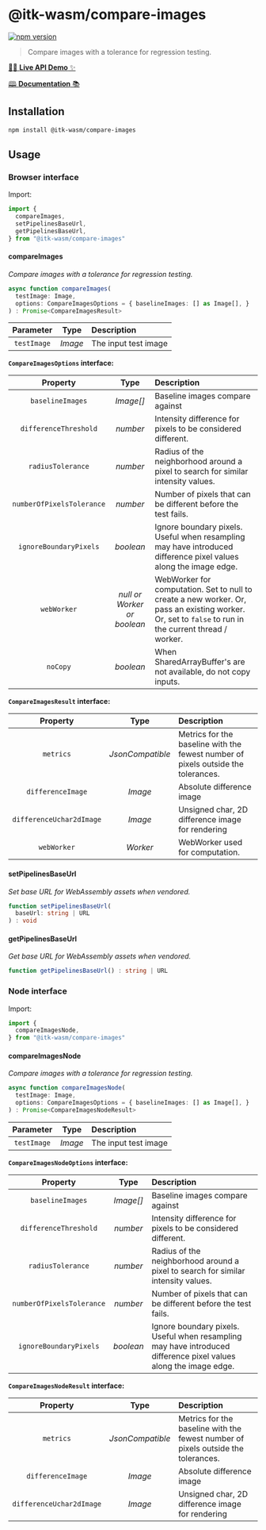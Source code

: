 # @itk-wasm/compare-images

[![npm version](https://badge.fury.io/js/@itk-wasm%2Fcompare-images.svg)](https://www.npmjs.com/package/@itk-wasm/compare-images)

> Compare images with a tolerance for regression testing.

[👨‍💻 **Live API Demo** ✨](https://insightsoftwareconsortium.github.io/itk-wasm/compare-images/ts/app/ ':include :type=iframe width=100% height=800px')

[🕮 **Documentation** 📚](https://insightsoftwareconsortium.github.io/itk-wasm/compare-images/ts/docs/)


## Installation

```sh
npm install @itk-wasm/compare-images
```

## Usage

### Browser interface

Import:

```js
import {
  compareImages,
  setPipelinesBaseUrl,
  getPipelinesBaseUrl,
} from "@itk-wasm/compare-images"
```

#### compareImages

*Compare images with a tolerance for regression testing.*

```ts
async function compareImages(
  testImage: Image,
  options: CompareImagesOptions = { baselineImages: [] as Image[], }
) : Promise<CompareImagesResult>
```

|  Parameter  |   Type  | Description          |
| :---------: | :-----: | :------------------- |
| `testImage` | *Image* | The input test image |

**`CompareImagesOptions` interface:**

|          Property         |             Type            | Description                                                                                                                                           |
| :-----------------------: | :-------------------------: | :---------------------------------------------------------------------------------------------------------------------------------------------------- |
|      `baselineImages`     |          *Image[]*          | Baseline images compare against                                                                                                                       |
|   `differenceThreshold`   |           *number*          | Intensity difference for pixels to be considered different.                                                                                           |
|     `radiusTolerance`     |           *number*          | Radius of the neighborhood around a pixel to search for similar intensity values.                                                                     |
| `numberOfPixelsTolerance` |           *number*          | Number of pixels that can be different before the test fails.                                                                                         |
|   `ignoreBoundaryPixels`  |          *boolean*          | Ignore boundary pixels. Useful when resampling may have introduced difference pixel values along the image edge.                                      |
|        `webWorker`        | *null or Worker or boolean* | WebWorker for computation. Set to null to create a new worker. Or, pass an existing worker. Or, set to `false` to run in the current thread / worker. |
|          `noCopy`         |          *boolean*          | When SharedArrayBuffer's are not available, do not copy inputs.                                                                                       |

**`CompareImagesResult` interface:**

|         Property         |       Type       | Description                                                                       |
| :----------------------: | :--------------: | :-------------------------------------------------------------------------------- |
|         `metrics`        | *JsonCompatible* | Metrics for the baseline with the fewest number of pixels outside the tolerances. |
|     `differenceImage`    |      *Image*     | Absolute difference image                                                         |
| `differenceUchar2dImage` |      *Image*     | Unsigned char, 2D difference image for rendering                                  |
|        `webWorker`       |     *Worker*     | WebWorker used for computation.                                                   |

#### setPipelinesBaseUrl

*Set base URL for WebAssembly assets when vendored.*

```ts
function setPipelinesBaseUrl(
  baseUrl: string | URL
) : void
```

#### getPipelinesBaseUrl

*Get base URL for WebAssembly assets when vendored.*

```ts
function getPipelinesBaseUrl() : string | URL
```


### Node interface

Import:

```js
import {
  compareImagesNode,
} from "@itk-wasm/compare-images"
```

#### compareImagesNode

*Compare images with a tolerance for regression testing.*

```ts
async function compareImagesNode(
  testImage: Image,
  options: CompareImagesOptions = { baselineImages: [] as Image[], }
) : Promise<CompareImagesNodeResult>
```

|  Parameter  |   Type  | Description          |
| :---------: | :-----: | :------------------- |
| `testImage` | *Image* | The input test image |

**`CompareImagesNodeOptions` interface:**

|          Property         |    Type   | Description                                                                                                      |
| :-----------------------: | :-------: | :--------------------------------------------------------------------------------------------------------------- |
|      `baselineImages`     | *Image[]* | Baseline images compare against                                                                                  |
|   `differenceThreshold`   |  *number* | Intensity difference for pixels to be considered different.                                                      |
|     `radiusTolerance`     |  *number* | Radius of the neighborhood around a pixel to search for similar intensity values.                                |
| `numberOfPixelsTolerance` |  *number* | Number of pixels that can be different before the test fails.                                                    |
|   `ignoreBoundaryPixels`  | *boolean* | Ignore boundary pixels. Useful when resampling may have introduced difference pixel values along the image edge. |

**`CompareImagesNodeResult` interface:**

|         Property         |       Type       | Description                                                                       |
| :----------------------: | :--------------: | :-------------------------------------------------------------------------------- |
|         `metrics`        | *JsonCompatible* | Metrics for the baseline with the fewest number of pixels outside the tolerances. |
|     `differenceImage`    |      *Image*     | Absolute difference image                                                         |
| `differenceUchar2dImage` |      *Image*     | Unsigned char, 2D difference image for rendering                                  |


